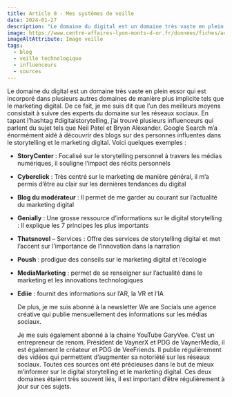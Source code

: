 ```yaml
---
title: Article 0 - Mes systèmes de veille
date: 2024-01-27
description: "Le domaine du digital est un domaine très vaste en plein essor qui est incorporé dans plusieurs autres domaines de manière plus implicite tels que le marketing digital. De ce fait, je me suis dit que l’un des meilleurs moyens consistait à suivre des experts du domaine sur les réseaux sociaux"
image: https://www.centre-affaires-lyon-monts-d-or.fr/donnees/fiches/actualites/images/champ___3/Veille-centre-affaires.jpg
imageAltAttribute: Image veille
tags:
  - blog
  - veille technologique
  - influenceurs
  - sources
---
```


Le domaine du digital est un domaine très vaste en plein essor qui est incorporé dans plusieurs autres domaines de manière plus implicite tels que le marketing digital. De ce fait, je me suis dit que l’un des meilleurs moyens consistait à suivre des experts du domaine sur les réseaux sociaux. En tapant l’hashtag #digitalstorytelling, j’ai trouvé plusieurs influenceurs qui parlent du sujet tels que Neil Patel et Bryan Alexander.
Google Search m’a énormément aidé à découvrir des blogs sur des personnes influentes dans le storytelling et le marketing digital.
Voici quelques exemples :

- **StoryCenter** : Focalisé sur le storytelling personnel à travers les médias numériques, il souligne l’impact des récits personnels
- **Cyberclick** : Très centré sur le marketing de manière général, il m’a permis d’être au clair sur les dernières tendances du digital
- **Blog du modérateur** : Il permet de me garder au courant sur l’actualité du marketing digital
- **Genially** : Une grosse ressource d’informations sur le digital storytelling : Il explique les 7 principes les plus importants
- **Thatsnovel** – Services : Offre des services de storytelling digital et met l’accent sur l’importance de l’innovation dans la narration
- **Poush** : prodigue des conseils sur le marketing digital et l’écologie
- **MediaMarketing** : permet de se renseigner sur l’actualité dans le marketing et les innovations technologiques
- **Ediie** : fournit des informations sur l’AR, la VR et l’IA

  De plus, je me suis abonné à la newsletter We are Socials une agence créative qui publie mensuellement des informations sur les médias sociaux.

  Je me suis également abonné à la chaine YouTube GaryVee. C’est un entrepreneur de renom. Président de VaynerX et PDG de VaynerMedia, il est également le créateur et PDG de VeeFriends. Il publie régulièrement des vidéos qui permettent d’augmenter sa notoriété sur les réseaux sociaux.
  Toutes ces sources ont été précieuses dans le but de mieux m’informer sur le digital storytelling et le marketing digital. Ces deux domaines étaient très souvent liés, il est important d’être régulièrement à jour sur ces sujets.
